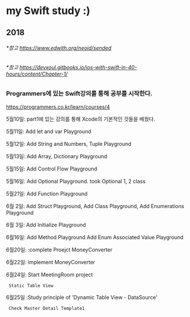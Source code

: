 # my Swift study :)
## 2018

###### *참고 <https://www.edwith.org/neoid/sended>

###### *참고 <https://devxoul.gitbooks.io/ios-with-swift-in-40-hours/content/Chapter-1/>
### Programmers에 있는 Swift강의를 통해 공부를 시작한다.
 <https://programmers.co.kr/learn/courses/4>

5월10일: part1에 있는 강의를 통해 Xcode의 기본적인 것들을 배웠다.

5월11일: Add let and var Playground

5월12일: Add String and Numbers, Tuple Playground

5월13일: Add Array, Dictionary Playground

5월15일: Add Control Flow Playground

5월16일: Add Optional Playground. took Optional 1, 2 class

5월21일: Add Function Playground

6월 2일: Add Struct Playground, Add Class Playground, Add Enumerations Playground

6월 3일: Add Initialize Playground

6월16일: Add Method Playground
	 Add Enum Associated Value Playground

6월20일: :complete Proejct MoneyConverter

6월22일: implement MoneyConverter

6월24일: Start MeetingRoom project

	 Static Table View

6월25일 :Study principle of 'Dynamic Table View - DataSource'

	 Check Master Detail Template1

